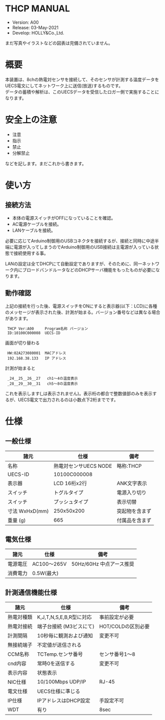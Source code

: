 THCP MANUAL
===========

- Version: A00
- Release: 03-May-2021
- Develop: HOLLY&Co.,Ltd.

まだ写真やイラストなどの図表は完備されていません。

# 概要

本装置は、8chの熱電対センサを接続して、そのセンサが計測する温度データをUECS電文にしてネットワーク上に送信(放送)するものです。  
データの蓄積や解析は、このUECSデータを受信したロガー側で実施することになります。

# 安全上の注意

- 注意
- 指示
- 禁止
- 分解禁止

などを記します。まだこれから書きます。

# 使い方

## 接続方法

* 本体の電源スイッチがOFFになっていることを確認。
* AC電源ケーブルを接続。
* LANケーブルを接続。

必要に応じてArduino制御用のUSBコネクタを接続するが、接続と同時に中途半端に電源が入ってしまうのでArduino制御用のUSB接続は主電源が入っている状態で接続使用する事。

LANの設定は全てDHCPにて自動設定でありますが、そのために、同一ネットワーク内にブロードバンドルータなどのDHCPサーバ機能をもったものが必要になります。

## 動作確認

上記の接続を行った後、電源スイッチをONにすると表示器(以下：LCD)に各種のメッセージが表示された後、計測が始まる。バージョン番号などは異なる場合があります。

     THCP Ver:A00     Program名称 バージョン
     ID:10100C000008  UECS-ID

画面が切り替わる  
   

     HW:02A273080001  MACアドレス
     192.168.38.133   IP アドレス

計測が始まると

     _24__25__26__27   ch1〜4の温度表示
     _28__29__30__31   ch5〜8の温度表示

これを表示します(_は表示されません)。表示桁の都合で整数値部のみを表示するが、UECS電文で出力されるのは小数点下2桁までです。


# 仕様

## 一般仕様

| 諸元          | 仕様                 | 備考          |
|---------------|---------------------|---------------|
| 名称          | 熱電対センサUECS NODE|略称:THCP      |
| UECS-ID       | 10100C000008        |               |
| 表示器        | LCD 16桁x2行        | ANK文字表示    |
| スイッチ      | トグルタイプ         | 電源入り切り   |
| スイッチ      | プッシュタイプ       | 表示切替      |
| 寸法 WxHxD(mm)| 250x50x200          | 突起物を含まず |
| 重量 (g)      |  665                | 付属品を含まず |

## 電気仕様

|  諸元   |  仕様       |    備考                 |
|---------|------------|-------------------------|
| 電源電圧| AC100〜265V | 50Hz/60Hz 中点アース推奨 |
| 消費電力| 0.5W(最大)  |                         |  


## 計測通信機能仕様


|   諸元    |       仕様              | 備考              |
|-----------|-------------------------|------------------|
| 熱電対種類 | K,J,T,N,S,E,B,R型に対応 | 事前設定が必要    |
| 熱電対接続 | 端子台接続 (M3ビスにて) | HOT/COLDの区別必要 |
| 計測間隔   | 10秒毎に観測および通知  | 変更不可          |
| 無接続端子 | 不定値が送信される      |                   |
| CCM名称   | TCTemp.センサ番号       | センサ番号1〜8    |
| cnd内容   | 常時0を送信する         | 変更不可          |
| 表示内容  | 状態表示                |                  |
| NIC仕様   | 10/100Mbps UDP/IP      | RJ-45             |
| 電文仕様  | UECS仕様に準じる        |                  |
| IP仕様    | IPアドレスはDHCP設定    | 手設定不可        |
| WDT      | 有り                    | 8sec             |

